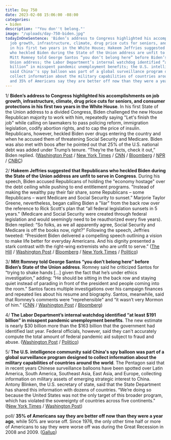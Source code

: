 ```yaml
---
title: Day 750
date: 2023-02-08 15:06:00 -08:00
categories:
- biden
description: '"You don''t belong."'
image: "/uploads/day-750-biden.jpg"
todayInOneSentence: 'Biden’s address to Congress highlighted his accomplishments on
  job growth, infrastructure, climate, drug price cuts for seniors, and consumer protections
  in his first two years in the White House; Hakeem Jeffries suggested that Republicans
  who heckled Biden during the State of the Union address are unfit to serve in Congress;
  Mitt Romney told George Santos “you don’t belong here” before Biden’s State of the
  Union address; the Labor Department’s internal watchdog identified “at least $191
  billion” in misspent pandemic unemployment benefits; the U.S. intelligence community
  said China''s spy balloon was part of a global surveillance program designed to
  collect information about the military capabilities of countries around the world;
  and 35% of Americans say they are better off now than they were a year ago. '
---
```


1/ **Biden’s address to Congress highlighted his accomplishments on job growth, infrastructure, climate, drug price cuts for seniors, and consumer protections in his first two years in the White House**. In his first State of the Union address to a divided Congress, Biden challenged the new House Republican majority to work with him, repeatedly saying "Let's finish the job" while calling on lawmakers to pass policing reform, immigration legislation, codify abortion rights, and to cap the price of insulin. Republicans, however, heckled Biden over drugs entering the country and when he accused them of threatening Social Security and Medicare. Biden was also met with boos after he pointed out that 25% of the U.S. national debt was added under Trump’s tenure. “They’re the facts, check it out,” Biden replied. ([Washington Post](https://www.washingtonpost.com/politics/2023/02/07/biden-state-of-the-union-congress-republicans/) / [New York Times](https://www.nytimes.com/2023/02/07/us/politics/biden-state-union.html) / [CNN](https://www.cnn.com/2023/02/07/politics/takeaways-biden-state-of-the-union-address/index.html) / [Bloomberg](https://www.bloomberg.com/news/articles/2023-02-08/5-key-takeaways-from-biden-s-2023-state-of-the-union?srnd=politics-vp&sref=MIBMEEoj) / [NPR](https://www.npr.org/2023/02/07/1155250237/biden-makes-a-pitch-to-finish-the-job-in-his-state-of-the-union-address) / [CNBC](https://www.cnbc.com/2023/02/07/state-of-the-union-live-updates-biden-faces-stubbornly-high-inflation-and-divided-congress-in-annual-address.html))

2/ **Hakeem Jeffries suggested that Republicans who heckled Biden during the State of the Union address are unfit to serve in Congress**. During his speech, Biden accused Republicans of holding the "economy hostage" over the debt ceiling while pushing to end entitlement programs. "Instead of making the wealthy pay their fair share, some Republicans – some Republicans – want Medicare and Social Security to sunset.” Marjorie Taylor Greene, nevertheless, began calling Biden a "liar" from the back row over the reference to Rick Scott's plan that “all federal legislation sunsets in 5 years." (Medicare and Social Security were created through federal legislation and would seemingly need to be reauthorized every five years). Biden replied: “So folks, as we all apparently agree, Social Security and Medicare is off the books now, right?” Following the speech, Jeffries tweeted: “President Biden delivered a compelling speech outlining a vision to make life better for everyday Americans. And his dignity presented a stark contrast with the right-wing extremists who are unfit to serve.” ([The Hill](https://thehill.com/homenews/house/3849111-jeffries-suggests-republicans-who-heckled-biden-are-unfit-to-serve-in-congress/) / [Washington Post](https://www.washingtonpost.com/politics/2023/02/08/biden-state-union-medicare-social-security/) / [Bloomberg](https://www.bloomberg.com/news/articles/2023-02-08/biden-sets-2024-trap-for-republicans-in-state-of-the-union-speech?sref=MIBMEEoj) / [New York Times](https://www.nytimes.com/2023/02/08/us/politics/biden-state-of-the-union.html) / [Politico](https://www.politico.com/news/magazine/2023/02/08/republicans-props-biden-state-of-the-union-00081774))

3/ **Mitt Romney told George Santos “you don’t belong here” before Biden’s State of the Union address**. Romney said he criticized Santos for “trying to shake hands [...] given the fact that he’s under ethics investigation,” adding: “He should be sitting in the back row and staying quiet instead of parading in front of the president and people coming into the room.” Santos faces multiple investigations over his campaign finances and repeated lies about his resume and biography. Santos, meanwhile, said that Romney’s comments were “reprehensible" and “it wasn’t very Mormon of him.” ([CNN](https://www.cnn.com/2023/02/07/politics/sotu-santos-romney/index.html) / [Washington Post](https://www.washingtonpost.com/politics/2023/02/08/mitt-romney-george-santos-state-of-the-union/) / [Bloomberg](https://www.bloomberg.com/news/articles/2023-02-08/santos-snags-coveted-aisle-seat-at-biden-address-to-congress?sref=MIBMEEoj))

4/ **The Labor Department’s internal watchdog identified “at least $191 billion” in misspent pandemic unemployment benefits**. The new estimate is nearly $30 billion more than the $163 billion that the government had identified last year. Federal officials, however, said they can't accurately compute the total amount of federal pandemic aid subject to fraud and abuse. ([Washington Post](https://www.washingtonpost.com/business/2023/02/08/federal-official-warns-191-billion-covid-unemployment-aid-may-have-been-misspent/) / [Politico](https://www.politico.com/news/2023/02/08/misspent-covid-unemployment-payments-increase-00081808))

5/ **The U.S. intelligence community said China's spy balloon was part of a global surveillance program designed to collect information about the military capabilities of countries around the world**. The Pentagon said that in recent years Chinese surveillance balloons have been spotted over Latin America, South America, Southeast Asia, East Asia, and Europe, collecting information on military assets of emerging strategic interest to China. Antony Blinken, the U.S. secretary of state, said that the State Department has shared this information with dozens of countries. “We’re doing so because the United States was not the only target of this broader program, which has violated the sovereignty of countries across five continents." ([New York Times](https://www.nytimes.com/2023/02/08/us/politics/china-spy-balloons.html) / [Washington Post](https://www.washingtonpost.com/national-security/2023/02/07/china-spy-balloon-intelligence/))

poll/ **35% of Americans say they are better off now than they were a year ago**, while 50% are worse off. Since 1976, the only other time half or more of Americans to say they were worse off was during the Great Recession in 2008 and 2009. ([Gallup](https://news.gallup.com/poll/469898/half-say-worse-off-highest-2009.aspx))